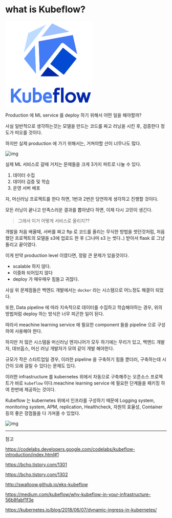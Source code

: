 # what is Kubeflow?



![1556418474092](../images/1556418474092.png)

Production 에 ML service 를 deploy 하기 위해서 어떤 일을 해야할까?

사실 일반적으로 생각하는것는 모델을 만드는 코드를 짜고 러닝을 시킨 후, 검증한다 정도가 떠오를 것이다.

하지만 실제 production 에 가기 위해서는, 거쳐야할 산이 너무나도 많다.

![img](https://cdn-images-1.medium.com/max/800/1*Q3RjBaTaEmK40Nmu77jChQ.png)



실제 ML 서비스로 갈때 거치는 문제들을 크게 3가지 파트로 나눌 수 있다.



1. 데이터 수집
2. 데이터 검증 및 학습
3. 운영 서버 배포



자, 머신러닝 프로젝트를 한다  하면, 1번과 2번은 당연하게 생각하고 진행할 것이다.

모든 러닝이 끝나고 만족스러운 결과를 뽑아냈다 하면, 이제 다시 고민이 생긴다.

> 그래서 이거 어떻게 서비스로 올리지??



개발을 처음 배울때, 서버를 짜고 ftp 로 코드를 올리는 무식한 방법을 썻던것처럼, 처음 했던 프로젝트의 모델을 s3에 업로드 한 후 (그나마 s3 는 썻다..) 받아서 flask 로 그냥 돌리고 끝이였다.



이게 만약 production level 이였다면, 정말 큰 문제가 있을것이다.

- scalable 하지 않다.
- 이중화 되어있지 않다
- deploy 가 매우매우 힘들고 귀찮다.

사실 위 문제점들은 백엔드 개발에서는 `docker` 라는 시스템으로 어느정도 해결이 되었다. 



또한, Data pipeline 에 따라 지속적으로 데이터를 수집하고 학습해야하는 경우, 위의 방법처럼 deploy 하는 방식은 너무 피곤한 일이 된다.



따라서 meachine learning service 에 필요한 component 들을 pipeline 으로 구성하여 사용해야 한다.

하지만 저 많은 시스템을 머신러닝 엔지니어가 모두 하기에는 무리가 있고, 백엔드 개발자, 데브옵스, 머신 러닝 개발자가 모여 같이 개발 해야한다.



규모가 작은 스타트업일 경우, 이러한 pipeline 을 구축하기 힘들 뿐더러, 구축하는데 시간이 오래 걸릴 수 있다는 문제도 있다.



이러한 infrastructure 를 kubernetes 위에서 자동으로 구축해주는 오픈소스 프로젝트가 바로 `kubeflow` 이다.meachine learning service 에 필요한 단계들을 패키징 하여 한번에 제공하는 것이다.



Kubeflow 는 kubernetes 위에서 인프라를 구성하기 때문에 Logging system, monitoring system, APM, replication, Healthcheck, 자원의 효율성, Container 등의 좋은 장점들을 다 가져올 수 있었다.



![img](https://codelabs.developers.google.com/codelabs/kubeflow-introduction/img/dcc9c2ad993627f4.png)







---

참고

<https://codelabs.developers.google.com/codelabs/kubeflow-introduction/index.html#1>

<https://bcho.tistory.com/1301>

<https://bcho.tistory.com/1302>

<http://swalloow.github.io/eks-kubeflow>

<https://medium.com/kubeflow/why-kubeflow-in-your-infrastructure-56b8fabf1f3e>

<https://kubernetes.io/blog/2018/06/07/dynamic-ingress-in-kubernetes/>